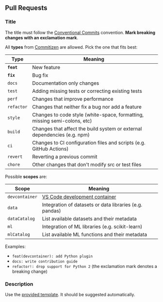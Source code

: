 ## Pull Requests

### Title

The title must follow the [Conventional Commits](https://www.conventionalcommits.org/en/v1.0.0/) convention. **Mark breaking changes with an exclamation mark**.

All **types** from [Commitizen](https://github.com/commitizen/conventional-commit-types/blob/master/index.json) are allowed. Pick the one that fits best:

| Type | Meaning |
|------|---------|
| **`feat`** | New feature |
| **`fix`** | Bug fix |
| `docs` | Documentation only changes |
| `test` | Adding missing tests or correcting existing tests |
| `perf` | Changes that improve performance |
| `refactor` | Changes that neither fix a bug nor add a feature |
| `style` | Changes to code style (white-space, formatting, missing semi-colons, etc) |
| `build` | Changes that affect the build system or external dependencies (e.g. npm) |
| `ci` | Changes to CI configuration files and scripts (e.g. GitHub Actions) |
| `revert` | Reverting a previous commit |
| `chore` | Other changes that don't modify src or test files |

Possible **scopes** are:

| Scope | Meaning |
|------|---------|
| `devcontainer` | [VS Code development container](https://code.visualstudio.com/docs/remote/containers) |
| `data` | Integration of datasets or data libraries (e.g. pandas) |
| `dataCatalog` | List available datasets and their metadata |
| `ml` | Integration of ML libraries (e.g. scikit-learn) |
| `mlCatalog` | List available ML functions and their metadata |

Examples:

* `feat(devcontainer): add Python plugin`
* `docs: write contribution guide`
* `refactor!: drop support for Python 2` (the exclamation mark denotes a breaking change)

### Description

Use the [provided template](./pull_request_template.md). It should be suggested automatically.
